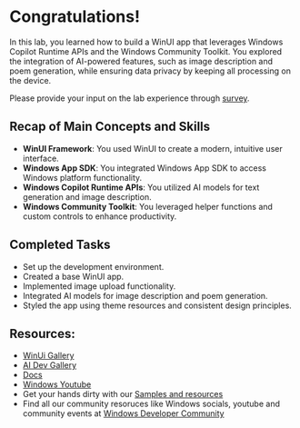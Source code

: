 # Congratulations! 

In this lab, you learned how to build a WinUI app that leverages Windows Copilot Runtime APIs and the Windows Community Toolkit. You explored the integration of AI-powered features, such as image description and poem generation, while ensuring data privacy by keeping all processing on the device.

Please provide your input on the lab experience through [survey](TODO).

## Recap of Main Concepts and Skills
- **WinUI Framework**: You used WinUI to create a modern, intuitive user interface.
- **Windows App SDK**: You integrated Windows App SDK to access Windows platform functionality.
- **Windows Copilot Runtime APIs**: You utilized AI models for text generation and image description.
- **Windows Community Toolkit**: You leveraged helper functions and custom controls to enhance productivity.


## Completed Tasks
- Set up the development environment.
- Created a base WinUI app.
- Implemented image upload functionality.
- Integrated AI models for image description and poem generation.
- Styled the app using theme resources and consistent design principles.


## Resources:

- [WinUi Gallery](https://github.com/microsoft/WinUI-Gallery)
- [AI Dev Gallery](https://github.com/microsoft/ai-dev-gallery/)
- [Docs](https://docs.microsoft.com/en-us/windows/apps/winui/)
- [Windows Youtube](https://www.youtube.com/channel/UCzLbHrU7U3cUDNQWWAqjceA)
- Get your hands dirty with our [Samples and resources](https://learn.microsoft.com/en-us/windows/apps/get-started/samples)
- Find all our community resoruces like Windows socials, youtube and community events at [Windows Developer Community](https://developer.microsoft.com/en-us/windows/community)